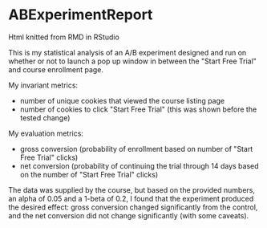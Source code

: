 # ABExperimentReport
Html knitted from RMD in RStudio

This is my statistical analysis of an A/B experiment designed and run on whether or not to launch a pop up window
in between the "Start Free Trial" and course enrollment page. 

My invariant metrics:
- number of unique cookies that viewed the course listing page
- number of cookies to click "Start Free Trial" (this was shown before the tested change)

My evaluation metrics:
- gross conversion (probability of enrollment based on number of "Start Free Trial" clicks)
- net conversion (probability of continuing the trial through 14 days based on the number of "Start Free Trial" clicks)

The data was supplied by the course, but based on the provided numbers, an alpha of 0.05 and a 1-beta of 0.2, I found that
the experiment produced the desired effect: gross conversion changed significantly from the control, and the net conversion did not change significantly (with some caveats). 

